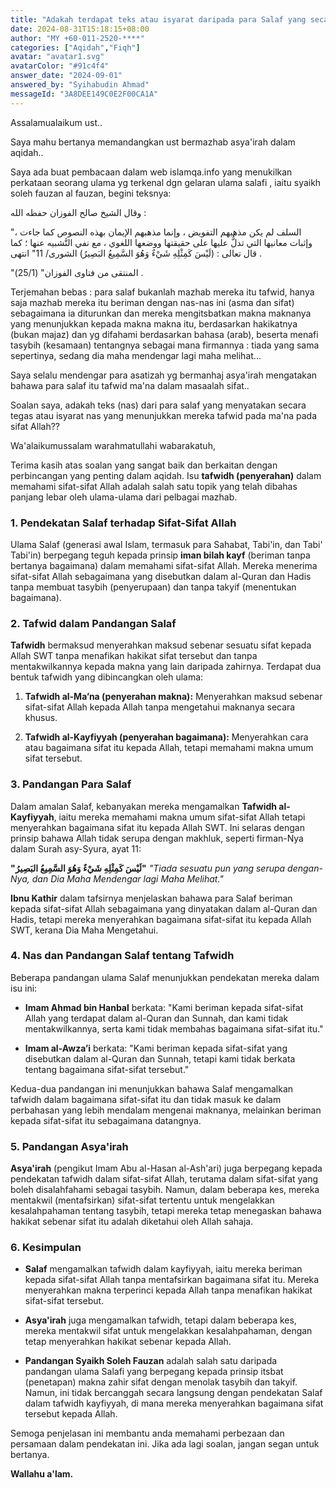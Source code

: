 ```yaml
---
title: "Adakah terdapat teks atau isyarat daripada para Salaf yang secara tegas atau implisit menunjukkan mereka berpegang kepada tafwid makna dalam masalah sifat Allah?"
date: 2024-08-31T15:18:15+08:00
author: "MY +60-011-2520-****"
categories: ["Aqidah","Fiqh"]
avatar: "avatar1.svg"
avatarColor: "#91c4f4"
answer_date: "2024-09-01"
answered_by: "Syihabudin Ahmad"
messageId: "3A8DEE149C0E2F00CA1A"
---
```


Assalamualaikum ust..

Saya mahu bertanya memandangkan ust bermazhab asya'irah dalam aqidah..

Saya ada buat pembacaan dalam web islamqa.info yang menukilkan perkataan seorang ulama yg terkenal dgn gelaran ulama salafi , iaitu syaikh soleh fauzan al fauzan, begini teksnya:

وقال الشيخ صالح الفوزان حفظه الله :

"السلف لم يكن مذهبهم التفويض ، وإنما مذهبهم الإيمان بهذه النصوص كما جاءت ، وإثبات معانيها التي تدلُّ عليها على حقيقتها ووضعها اللغوي ، مع نفي التَّشبيه عنها ؛ كما قال تعالى : (لَيْسَ كَمِثْلِهِ شَيْءٌ وَهُوَ السَّمِيعُ البَصِيرُ) الشورى/ 11" انتهى .

"المنتقى من فتاوى الفوزان" (25/1) .

Terjemahan bebas : para salaf bukanlah mazhab mereka itu tafwid, hanya saja mazhab mereka itu beriman dengan nas-nas ini (asma dan sifat) sebagaimana ia diturunkan dan mereka mengitsbatkan makna maknanya yang menunjukkan kepada makna makna itu, berdasarkan hakikatnya (bukan majaz) dan yg difahami berdasarkan bahasa (arab), beserta menafi tasybih (kesamaan) tentangnya sebagai mana firmannya : tiada yang sama sepertinya, sedang dia maha mendengar lagi maha melihat...

Saya selalu mendengar para asatizah yg bermanhaj asya'irah mengatakan bahawa para salaf itu tafwid ma'na dalam masaalah sifat..

Soalan saya, adakah teks (nas) dari para salaf yang menyatakan  secara tegas atau isyarat nas yang menunjukkan mereka tafwid pada ma'na pada sifat Allah??

<!--more-->

Wa'alaikumussalam warahmatullahi wabarakatuh,

Terima kasih atas soalan yang sangat baik dan berkaitan dengan perbincangan yang penting dalam aqidah. Isu **tafwidh (penyerahan)** dalam memahami sifat-sifat Allah adalah salah satu topik yang telah dibahas panjang lebar oleh ulama-ulama dari pelbagai mazhab.

### 1. **Pendekatan Salaf terhadap Sifat-Sifat Allah**

Ulama Salaf (generasi awal Islam, termasuk para Sahabat, Tabi'in, dan Tabi' Tabi'in) berpegang teguh kepada prinsip **iman bilah kayf** (beriman tanpa bertanya bagaimana) dalam memahami sifat-sifat Allah. Mereka menerima sifat-sifat Allah sebagaimana yang disebutkan dalam al-Quran dan Hadis tanpa membuat tasybih (penyerupaan) dan tanpa takyif (menentukan bagaimana).

### 2. **Tafwid dalam Pandangan Salaf**

**Tafwidh** bermaksud menyerahkan maksud sebenar sesuatu sifat kepada Allah SWT tanpa menafikan hakikat sifat tersebut dan tanpa mentakwilkannya kepada makna yang lain daripada zahirnya. Terdapat dua bentuk tafwidh yang dibincangkan oleh ulama:

1. **Tafwidh al-Ma’na (penyerahan makna):** Menyerahkan maksud sebenar sifat-sifat Allah kepada Allah tanpa mengetahui maknanya secara khusus.
   
2. **Tafwidh al-Kayfiyyah (penyerahan bagaimana):** Menyerahkan cara atau bagaimana sifat itu kepada Allah, tetapi memahami makna umum sifat tersebut.

### 3. **Pandangan Para Salaf**

Dalam amalan Salaf, kebanyakan mereka mengamalkan **Tafwidh al-Kayfiyyah**, iaitu mereka memahami makna umum sifat-sifat Allah tetapi menyerahkan bagaimana sifat itu kepada Allah SWT. Ini selaras dengan prinsip bahawa Allah tidak serupa dengan makhluk, seperti firman-Nya dalam Surah asy-Syura, ayat 11:

**"لَيْسَ كَمِثْلِهِ شَيْءٌ وَهُوَ السَّمِيعُ البَصِيرُ"**
_"Tiada sesuatu pun yang serupa dengan-Nya, dan Dia Maha Mendengar lagi Maha Melihat."_

**Ibnu Kathir** dalam tafsirnya menjelaskan bahawa para Salaf beriman kepada sifat-sifat Allah sebagaimana yang dinyatakan dalam al-Quran dan Hadis, tetapi mereka menyerahkan bagaimana sifat-sifat itu kepada Allah SWT, kerana Dia Maha Mengetahui.

### 4. **Nas dan Pandangan Salaf tentang Tafwidh**

Beberapa pandangan ulama Salaf menunjukkan pendekatan mereka dalam isu ini:

- **Imam Ahmad bin Hanbal** berkata: "Kami beriman kepada sifat-sifat Allah yang terdapat dalam al-Quran dan Sunnah, dan kami tidak mentakwilkannya, serta kami tidak membahas bagaimana sifat-sifat itu."

- **Imam al-Awza’i** berkata: "Kami beriman kepada sifat-sifat yang disebutkan dalam al-Quran dan Sunnah, tetapi kami tidak berkata tentang bagaimana sifat-sifat tersebut."

Kedua-dua pandangan ini menunjukkan bahawa Salaf mengamalkan tafwidh dalam bagaimana sifat-sifat itu dan tidak masuk ke dalam perbahasan yang lebih mendalam mengenai maknanya, melainkan beriman kepada sifat-sifat itu sebagaimana datangnya.

### 5. **Pandangan Asya'irah**

**Asya'irah** (pengikut Imam Abu al-Hasan al-Ash'ari) juga berpegang kepada pendekatan tafwidh dalam sifat-sifat Allah, terutama dalam sifat-sifat yang boleh disalahfahami sebagai tasybih. Namun, dalam beberapa kes, mereka mentakwil (mentafsirkan) sifat-sifat tertentu untuk mengelakkan kesalahpahaman tentang tasybih, tetapi mereka tetap menegaskan bahawa hakikat sebenar sifat itu adalah diketahui oleh Allah sahaja.

### 6. **Kesimpulan**

- **Salaf** mengamalkan tafwidh dalam kayfiyyah, iaitu mereka beriman kepada sifat-sifat Allah tanpa mentafsirkan bagaimana sifat itu. Mereka menyerahkan makna terperinci kepada Allah tanpa menafikan hakikat sifat-sifat tersebut.

- **Asya'irah** juga mengamalkan tafwidh, tetapi dalam beberapa kes, mereka mentakwil sifat untuk mengelakkan kesalahpahaman, dengan tetap menyerahkan hakikat sebenar kepada Allah.

- **Pandangan Syaikh Soleh Fauzan** adalah salah satu daripada pandangan ulama Salafi yang berpegang kepada prinsip itsbat (penetapan) makna zahir sifat dengan menolak tasybih dan takyif. Namun, ini tidak bercanggah secara langsung dengan pendekatan Salaf dalam tafwidh kayfiyyah, di mana mereka menyerahkan bagaimana sifat tersebut kepada Allah.

Semoga penjelasan ini membantu anda memahami perbezaan dan persamaan dalam pendekatan ini. Jika ada lagi soalan, jangan segan untuk bertanya.

**Wallahu a'lam.**
